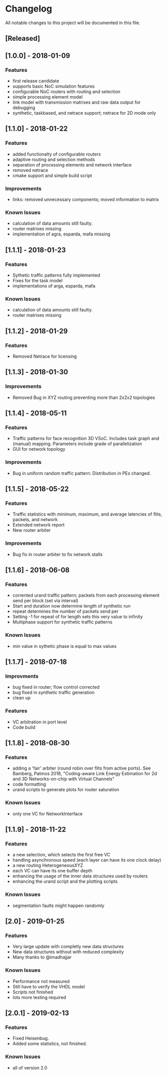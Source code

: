 # Changelog

All notable changes to this project will be documented in this file.

## [Released]

## [1.0.0] - 2018-01-09

### Features
- first release candidate
- supports basic NoC simulation features
- configurable NoC routers with routing and selection
- simple processing element model
- link model with transmission matrixes and raw data output for debugging
- synthetic, taskbased, and netrace support; netrace for 2D mode only

## [1.1.0] - 2018-01-22

### Features
- added functionalty of configurable routers
- adaptive routing and selection methods
- separation of processing elements and network interface
- removed netrace
- cmake support and simple build script

### Improvements
- links: removed unnecessary components; moved information to matrix

### Known Issues
- calculation of data amounts still faulty. 
- router matrixes missing
- implementation of agra, esparda, mafa missing

## [1.1.1] - 2018-01-23

### Features
- Sythetic traffic patterns fully implemented
- Fixes for the task model
- implementations of arga, esparda, mafa

### Known Issues
- calculation of data amounts still faulty. 
- router matrixes missing

## [1.1.2] - 2018-01-29

### Features 
- Removed Netrace for licensing

## [1.1.3] - 2018-01-30

### Improvements
- Removed Bug in XYZ routing preventing more than 2x2x2 topologies

## [1.1.4] - 2018-05-11

### Features
- Traffic patterns for face recognition 3D VSoC. Includes task graph and (manual) mapping. Parameters include grade of parallelization
- GUI for network topology

### Improvements
- Bug in uniform random traffic pattern: Distribution in PEs changed.

## [1.1.5] - 2018-05-22

### Features 
- Traffic statistics with minimum, maximum, and average latencies of flits, packets, and network
- Extended network report
- New router arbiter

### Improvements
- Bug fix in router arbiter to fix network stalls

## [1.1.6] - 2018-06-08

### Features
- corrented urand traffic pattern; packets from each processing element send per block (set via interval)
- Start and duration now determine length of synthetic run
- repeat determines the number of packets send per 
- Setting -1 for repeat of for length sets this very value to infinity
- Multiphase support for synthetic traffic patterns

### Known Issues
- min value in sythetic phase is equal to max values

## [1.1.7] - 2018-07-18

### Improvments
- bug fixed in router; flow control corrected
- bug fixed in synthetic traffic generation
- clean up

### Features
- VC arbitration in port level
- Code build

## [1.1.8] - 2018-08-30

### Features
- adding a 'fair' arbiter (round robin over flits from active ports). See Bamberg, Patmos 2018, "Coding-aware Link Energy Estimation for 2d and 3D Networks-on-chip with Virtual Channels" 
- code formatting 
- urand scripts to generate plots for router saturation

### Known Issues
- only one VC for NetworkInterface

## [1.1.9] - 2018-11-22

### Features
- a new selection, which selects the first free VC
- handling asynchronous speed (each layer can have its one clock delay)
- a new routing HeterogeneousXYZ
- each VC can have its one buffer depth
- enhancing the usage of the inner data structures used by routers
- enhancing the urand script and the plotting scripts

### Known Issues
- segmentation faults might happen randomly

## [2.0] - 2019-01-25

### Features
- Very large update with completly new data structures
- New data structures without with reduced complexity
- Many thanks to @imadhajjar

### Known Issues
- Performance not measured
- Still have to verify the VHDL model
- Scripts not finished
- lots more testing required

## [2.0.1] - 2019-02-13

### Features
- Fixed Heisenbug. 
- Added some statistics, not finished.

### Known Issues
- all of version 2.0
